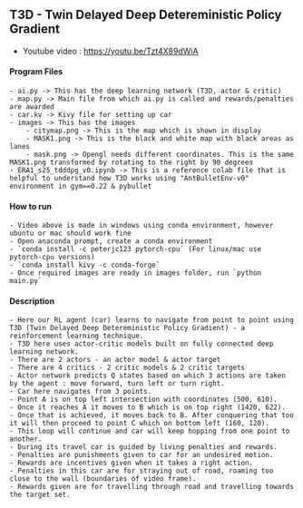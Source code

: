 ## T3D - Twin Delayed Deep Detereministic Policy Gradient

- Youtube video : https://youtu.be/Tzt4X89dWiA

#### Program Files

    - ai.py -> This has the deep learning network (T3D, actor & critic)
    - map.py -> Main file from which ai.py is called and rewards/penalties are awarded
    - car.kv -> Kivy file for setting up car
    - images -> This has the images
        - citymap.png -> This is the map which is shown in display
        - MASK1.png -> This is the black and white map with black areas as lanes
        - mask.png -> Opengl needs different coordinates. This is the same MASK1.png transformed by rotating to the right by 90 degrees
    - ERA1_s25_tdddpg_v0.ipynb -> This is a reference colab file that is helpful to understand how T3D works using "AntBulletEnv-v0" environment in gym==0.22 & pybullet

#### How to run

    - Video above is made in windows using conda environment, however ubuntu or mac should work fine
    - Open anaconda prompt, create a conda environment
    - `conda install -c peterjc123 pytorch-cpu` (For linux/mac use pytorch-cpu versions)
    - `conda install kivy -c conda-forge`
    - Once required images are ready in images folder, run `python main.py`

#### Description

    - Here our RL agent (car) learns to navigate from point to point using T3D (Twin Delayed Deep Detereministic Policy Gradient) - a reinforcement learning technique.
    - T3D here uses actor-critic models built on fully connected deep learning network.
    - There are 2 actors - an actor model & actor target
    - There are 4 critics - 2 critic models & 2 critic targets
    - Actor network predicts Q states based on which 3 actions are taken by the agent : move forward, turn left or turn right.
    - Car here navigates from 3 points.
    - Point A is on top left intersection with coordinates (500, 610).
    - Once it reaches A it moves to B which is on top right (1420, 622).
    - Once that is achieved, it moves back to B. After conquering that too it will then proceed to point C which on bottom left (160, 120).
    - This loop will continue and car will keep hopping from one point to another.
    - During its travel car is guided by living penalties and rewards.
    - Penalties are punishments given to car for an undesired motion.
    - Rewards are incentives given when it takes a right action.
    - Penalties in this car are for straying out of road, roaming too close to the wall (boundaries of video frame).
    - Rewards given are for travelling through road and travelling towards the target set.
